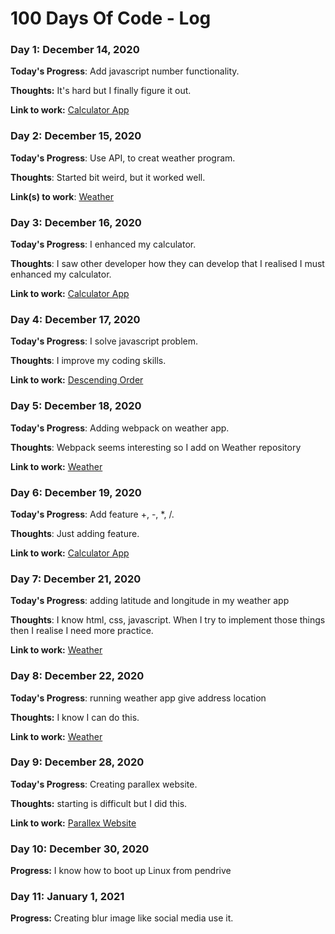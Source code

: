 # 100 Days Of Code - Log

### Day 1: December 14, 2020 

**Today's Progress**: Add javascript number functionality.

**Thoughts:** It's hard but I finally figure it out.

**Link to work:** [Calculator App](https://rawcdn.githack.com/gauravnumber/Calculator/e3a5bf35178b65fefe4b3d2297848027857eb1e9/index.html)

### Day 2: December 15, 2020

**Today's Progress**: Use API, to creat weather program.

**Thoughts**: Started bit weird, but it worked well.

**Link(s) to work**: [Weather](https://github.com/gauravnumber/Weather)


### Day 3: December 16, 2020

**Today's Progress**: I enhanced my calculator.

**Thoughts**: I saw other developer how they can develop that I realised I must enhanced my calculator.

**Link to work:** [Calculator App](https://GitHub.com/gauravnumber/calculator)


### Day 4: December 17, 2020

**Today's Progress**: I solve javascript problem.

**Thoughts**: I improve my coding skills.

**Link to work:** [Descending Order](https://www.codewars.com/kata/5467e4d82edf8bbf40000155/train/javascript)


### Day 5: December 18, 2020

**Today's Progress**: Adding webpack on weather app.

**Thoughts**: Webpack seems interesting so I add on Weather repository

**Link to work:** [Weather](https://github.com/gauravnumber/Weather)


### Day 6: December 19, 2020

**Today's Progress**: Add feature +, -, *, /.

**Thoughts**: Just adding feature.

**Link to work:** [Calculator App](https://GitHub.com/gauravnumber/calculator)


### Day 7: December 21, 2020

**Today's Progress**: adding latitude and longitude in my weather app

**Thoughts**: I know html, css, javascript. When I try to implement those things then I realise I need more practice.
 
**Link to work:** [Weather](https://github.com/gauravnumber/Weather/blob/develop/dist/index.html)


### Day 8: December 22, 2020

**Today's Progress**: running weather app give address location

**Thoughts:** I know  I can do this.

**Link to work:** [Weather](https://gauravnumber.github.io/Weather/)

### Day 9: December 28, 2020

**Today's Progress**: Creating parallex website.

**Thoughts:** starting is difficult but I did this.

**Link to work:** [Parallex Website](https://raw.githack.com/gauravnumber/parallex-website/main/index.html)

### Day 10: December 30, 2020

**Progress:** I know how to boot up Linux from pendrive

### Day 11: January 1, 2021

**Progress:** Creating blur image like social media use it.
